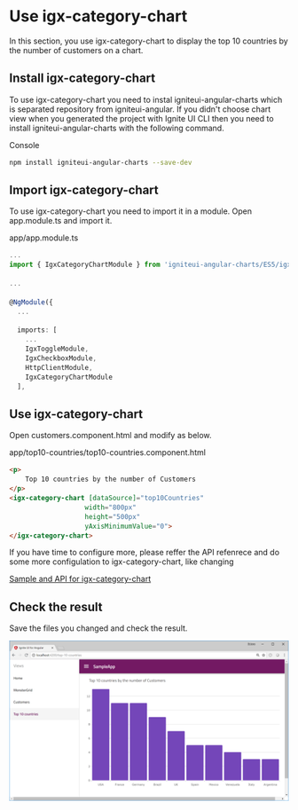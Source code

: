 # Use igx-category-chart
In this section, you use igx-category-chart to display the top 10 countries by the number of customers on a chart.

## Install igx-category-chart

To use igx-category-chart you need to instal igniteui-angular-charts which is separated repository from igniteui-angular. If you didn't choose chart view when you generated the project with Ignite UI CLI then you need to install igniteui-angular-charts with the following command.

Console

```sh
npm install igniteui-angular-charts --save-dev
```

## Import igx-category-chart

To use igx-category-chart you need to import it in a module. Open app.module.ts and import it. 

app/app.module.ts

```ts
...
import { IgxCategoryChartModule } from 'igniteui-angular-charts/ES5/igx-category-chart-module';

...

@NgModule({
  ...

  imports: [
    ...
    IgxToggleModule,
    IgxCheckboxModule,
    HttpClientModule,
    IgxCategoryChartModule
  ],

```

## Use igx-category-chart

Open customers.component.html and modify as below.

app/top10-countries/top10-countries.component.html

```html
<p>
    Top 10 countries by the number of Customers
</p>
<igx-category-chart [dataSource]="top10Countries"
                   width="800px"
                   height="500px"
                   yAxisMinimumValue="0">
</igx-category-chart>
```

If you have time to configure more, please reffer the API refenrece and do some more configulation to igx-category-chart, like changing 

[Sample and API for igx-category-chart](https://www.infragistics.com/products/ignite-ui-angular/angular/components/categorychart_configuration_options.html)

## Check the result

Save the files you changed and check the result.

![](assets/09-01.png)
